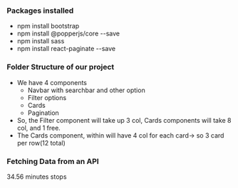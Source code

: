 ### Packages installed
- npm install bootstrap
- npm install @popperjs/core --save
- npm install sass
- npm install react-paginate --save


### Folder Structure of our project
- We have 4 components
    - Navbar with searchbar and other option
    - Filter options
    - Cards
    - Pagination
- So, the Filter component will take up 3 col, Cards components will take 8 col, and 1 free.
- The Cards component, within will have 4 col for each card-> so 3 card per row(12 total)


### Fetching Data from an API
34.56 minutes stops